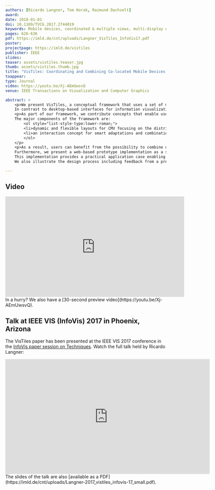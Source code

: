 ```yaml
---
authors: [Ricardo Langner, Tom Horak, Raimund Dachselt]
award:
date: 2018-01-01
doi: 10.1109/TVCG.2017.2744019
keywords: Mobile devices, coordinated & multiple views, multi-display environment, cross-device interaction
pages: 626-636
pdf: https://imld.de/cnt/uploads/Langner_VisTiles_InfoVis17.pdf
poster:
projectpage: https://imld.de/vistiles
publisher: IEEE
slides:
teaser: assets/vistiles.teaser.jpg
thumb: assets/vistiles.thumb.jpg
title: "VisTiles: Coordinating and Combining Co-located Mobile Devices for Visual Data Exploration"
toappear:
type: Journal
video: https://youtu.be/Xj-AEmUwsvQ
venue: IEEE Transactions on Visualization and Computer Graphics

abstract: >
    <p>We present VisTiles, a conceptual framework that uses a set of mobile devices to distribute and coordinate visualization views for the exploration of multivariate data.
    In contrast to desktop-based interfaces for information visualization, mobile devices offer the potential to provide a dynamic and user-defined interface supporting co-located collaborative data exploration with different individual workflows.</p>
    <p>As part of our framework, we contribute concepts that enable users to interact with coordinated & multiple views (CMV) that are distributed across several mobile devices.
    The major components of the framework are:
        <ol style="list-style-type:lower-roman;">
        <li>dynamic and flexible layouts for CMV focusing on the distribution of views and</li>
        <li>an interaction concept for smart adaptations and combinations of visualizations utilizing explicit side-by-side arrangements of devices.</li>
        </ol>
    </p>
    <p>As a result, users can benefit from the possibility to combine devices and organize them in meaningful spatial layouts.
    Furthermore, we present a web-based prototype implementation as a specific instance of our concepts.
    This implementation provides a practical application case enabling users to explore a multivariate data collection.
    We also illustrate the design process including feedback from a preliminary user study, which informed the design of both the concepts and the final prototype.</p>

---
```


## Video
<iframe width="560" height="315" src="https://www.youtube.com/embed/8MxPAMKmkSM" frameborder="0" gesture="media" allow="encrypted-media" allowfullscreen></iframe>
In a hurry? We also have a [30-second preview video](https://youtu.be/Xj-AEmUwsvQ).

## Talk at IEEE VIS (InfoVis) 2017 in Phoenix, Arizona
 The VisTiles paper has been presented at the IEEE VIS 2017 conference in the [InfoVis paper session on Techniques](http://ieeevis.org/year/2017/info/overview-amp-topics/papers-sessions).
 Watch the full talk held by Ricardo Langner:
 <iframe src="https://player.vimeo.com/video/237671288" width="640" height="360" frameborder="0" webkitallowfullscreen mozallowfullscreen allowfullscreen></iframe>
 The slides of the talk are also [available as a PDF](https://imld.de/cnt/uploads/Langner-2017_vistiles_infovis-17_small.pdf).